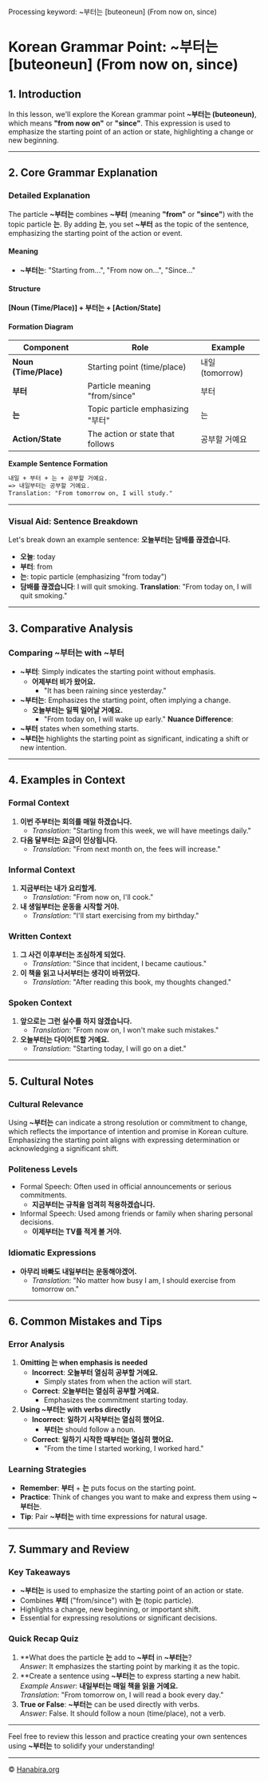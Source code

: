 Processing keyword: ~부터는 [buteoneun] (From now on, since)
# Korean Grammar Point: ~부터는 [buteoneun] (From now on, since)

## 1. Introduction
In this lesson, we'll explore the Korean grammar point **~부터는 (buteoneun)**, which means **"from now on"** or **"since"**. This expression is used to emphasize the starting point of an action or state, highlighting a change or new beginning.

---
## 2. Core Grammar Explanation
### Detailed Explanation
The particle **~부터는** combines **~부터** (meaning **"from"** or **"since"**) with the topic particle **는**. By adding **는**, you set **~부터** as the topic of the sentence, emphasizing the starting point of the action or event.
#### Meaning
- **~부터는**: "Starting from...", "From now on...", "Since..."
#### Structure
**[Noun (Time/Place)] + 부터는 + [Action/State]**
#### Formation Diagram
| Component            | Role                                 | Example        |
|----------------------|--------------------------------------|----------------|
| **Noun (Time/Place)**| Starting point (time/place)          | 내일 (tomorrow) |
| **부터**             | Particle meaning "from/since"        | 부터            |
| **는**               | Topic particle emphasizing "부터"     | 는              |
| **Action/State**     | The action or state that follows     | 공부할 거예요    |
**Example Sentence Formation**
```markdown
내일 + 부터 + 는 + 공부할 거예요.
=> 내일부터는 공부할 거예요.
Translation: "From tomorrow on, I will study."
```
---
### Visual Aid: Sentence Breakdown
Let's break down an example sentence:
**오늘부터는 담배를 끊겠습니다.**
- **오늘**: today
- **부터**: from
- **는**: topic particle (emphasizing "from today")
- **담배를 끊겠습니다**: I will quit smoking.
**Translation**: "From today on, I will quit smoking."
---
## 3. Comparative Analysis
### Comparing **~부터는** with **~부터**
- **~부터**: Simply indicates the starting point without emphasis.
  - **어제부터 비가 왔어요.**
    - "It has been raining since yesterday."
- **~부터는**: Emphasizes the starting point, often implying a change.
  - **오늘부터는 일찍 일어날 거예요.**
    - "From today on, I will wake up early."
**Nuance Difference**:
- **~부터** states when something starts.
- **~부터는** highlights the starting point as significant, indicating a shift or new intention.
---
## 4. Examples in Context
### Formal Context
1. **이번 주부터는 회의를 매일 하겠습니다.**
   - _Translation_: "Starting from this week, we will have meetings daily."
2. **다음 달부터는 요금이 인상됩니다.**
   - _Translation_: "From next month on, the fees will increase."
### Informal Context
1. **지금부터는 내가 요리할게.**
   - _Translation_: "From now on, I'll cook."
2. **내 생일부터는 운동을 시작할 거야.**
   - _Translation_: "I'll start exercising from my birthday."
### Written Context
1. **그 사건 이후부터는 조심하게 되었다.**
   - _Translation_: "Since that incident, I became cautious."
2. **이 책을 읽고 나서부터는 생각이 바뀌었다.**
   - _Translation_: "After reading this book, my thoughts changed."
### Spoken Context
1. **앞으로는 그런 실수를 하지 않겠습니다.**
   - _Translation_: "From now on, I won't make such mistakes."
2. **오늘부터는 다이어트할 거예요.**
   - _Translation_: "Starting today, I will go on a diet."
---
## 5. Cultural Notes
### Cultural Relevance
Using **~부터는** can indicate a strong resolution or commitment to change, which reflects the importance of intention and promise in Korean culture. Emphasizing the starting point aligns with expressing determination or acknowledging a significant shift.
### Politeness Levels
- Formal Speech: Often used in official announcements or serious commitments.
  - **지금부터는 규칙을 엄격히 적용하겠습니다.**
- Informal Speech: Used among friends or family when sharing personal decisions.
  - **이제부터는 TV를 적게 볼 거야.**
### Idiomatic Expressions
- **아무리 바빠도 내일부터는 운동해야겠어.**
  - _Translation_: "No matter how busy I am, I should exercise from tomorrow on."
---
## 6. Common Mistakes and Tips
### Error Analysis
1. **Omitting 는 when emphasis is needed**
   - **Incorrect**: **오늘부터 열심히 공부할 거예요.**
     - Simply states from when the action will start.
   - **Correct**: **오늘부터는 열심히 공부할 거예요.**
     - Emphasizes the commitment starting today.
2. **Using ~부터는 with verbs directly**
   - **Incorrect**: **일하기 시작부터는 열심히 했어요.**
     - **부터는** should follow a noun.
   - **Correct**: **일하기 시작한 때부터는 열심히 했어요.**
     - "From the time I started working, I worked hard."
### Learning Strategies
- **Remember**: **부터** + **는** puts focus on the starting point.
- **Practice**: Think of changes you want to make and express them using **~부터는**.
- **Tip**: Pair **~부터는** with time expressions for natural usage.
---
## 7. Summary and Review
### Key Takeaways
- **~부터는** is used to emphasize the starting point of an action or state.
- Combines **부터** ("from/since") with **는** (topic particle).
- Highlights a change, new beginning, or important shift.
- Essential for expressing resolutions or significant decisions.
### Quick Recap Quiz
1. **What does the particle **는** add to **~부터** in **~부터는**?  
   _Answer_: It emphasizes the starting point by marking it as the topic.
2. **Create a sentence using **~부터는** to express starting a new habit.  
   _Example Answer_: **내일부터는 매일 책을 읽을 거예요.**  
   _Translation_: "From tomorrow on, I will read a book every day."
3. **True or False**: **~부터는** can be used directly with verbs.  
   _Answer_: False. It should follow a noun (time/place), not a verb.
---
Feel free to review this lesson and practice creating your own sentences using **~부터는** to solidify your understanding!

---
© [Hanabira.org](https://hanabira.org)
